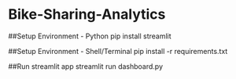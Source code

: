 # Bike-Sharing-Analytics

##Setup Environment - Python
pip install streamlit

##Setup Environment - Shell/Terminal
pip install -r requirements.txt

##Run streamlit app
streamlit run dashboard.py
